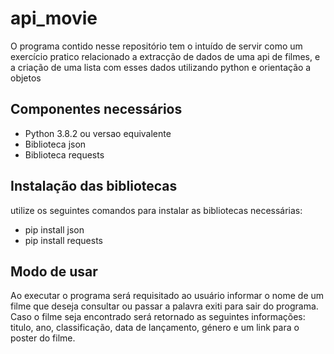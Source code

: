 # api_movie
<p>O programa contido nesse repositório tem o intuído de servir como um exercício pratico relacionado a extracção de dados de uma api de filmes, e a criação de uma lista com esses dados utilizando python e orientação a objetos   </p>

<h2><b>Componentes necessários </b></h2>

<ul>
  <li>Python 3.8.2 ou versao equivalente</li>
  <li>Biblioteca json </li>
  <li>Biblioteca requests</li>
</ul>  

<h2><b>Instalação das bibliotecas  </b></h2>
utilize os seguintes comandos para instalar as bibliotecas necessárias:
<ul>
  <li>pip install json </li>
  <li>pip install requests</li>
</ul>


<h2><b>Modo de usar </b></h2>
<p> Ao executar o programa será requisitado ao usuário informar o nome de um filme que deseja consultar ou passar a palavra exiti para sair do programa. Caso o filme seja encontrado será retornado as seguintes informações: titulo, ano, classificação, data de lançamento, género e um link para o poster do filme. </p>
